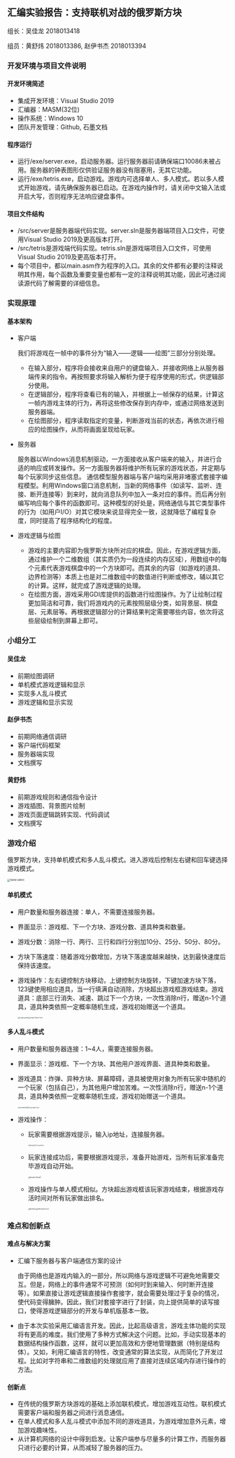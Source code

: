## 汇编实验报告：支持联机对战的俄罗斯方块

组长：吴佳龙 2018013418

组员：黄舒炜 2018013386, 赵伊书杰 2018013394 

### 开发环境与项目文件说明

#### 开发环境简述

- 集成开发环境：Visual Studio 2019
- 汇编器：MASM(32位)
- 操作系统：Windows 10
- 团队开发管理：Github, 石墨文档

#### 程序运行

- 运行/exe/server.exe，启动服务器。运行服务器前请确保端口10086未被占用。服务器的钟表图形仅供验证服务器没有阻塞用，无其它功能。
- 运行/exe/tetris.exe，启动游戏。游戏内可选择单人、多人模式。若以多人模式开始游戏，请先确保服务器已启动。在游戏内操作时，请关闭中文输入法或开启大写，否则程序无法响应键盘事件。

#### 项目文件结构

- /src/server是服务器端代码实现。server.sln是服务器端项目入口文件，可使用Visual Studio 2019及更高版本打开。
- /src/tetris是游戏端代码实现。tetris.sln是游戏端项目入口文件，可使用Visual Studio 2019及更高版本打开。
- 每个项目中，都以main.asm作为程序的入口。其余的文件都有必要的注释说明其作用，每个函数及重要变量也都有一定的注释说明其功能，因此可通过阅读源代码了解需要的详细信息。

### 实现原理

#### 基本架构

- 客户端

  我们将游戏在一帧中的事件分为“输入——逻辑——绘图”三部分分别处理。

  - 在输入部分，程序将会接收来自用户的键盘输入、并接收网络上从服务器端传来的指令。再按照要求将输入解析为便于程序使用的形式，供逻辑部分使用。
  - 在逻辑部分，程序将查看已有的输入，并根据上一帧保存的结果，计算这一帧内游戏主体的行为，再将这些修改保存到内存中，或通过网络发送到服务器端。
  - 在绘图部分，程序读取指定的变量，判断游戏当前的状态，再依次进行相应的绘图操作，从而将画面呈现给玩家。

- 服务器

  服务器以Windows消息机制驱动，一方面接收从客户端来的输入，并进行合适的响应或转发操作。另一方面服务器将维护所有玩家的游戏状态，并定期与每个玩家同步这些信息。 通信模型服务器端与客户端均采用非堵塞式套接字编程模型。利用Windows窗口消息机制，当新的网络事件（如读写、监听、连接、断开连接等）到来时，就向消息队列中加入一条对应的事件。而后再分别编写响应每个事件的函数即可。这种模型的好处是，网络通信与其它类型事件的行为（如用户I/O）对其它模块来说显得完全一致，这就降低了编程复杂度，同时提高了程序结构化的程度。 

- 游戏逻辑与绘图
  - 游戏的主要内容即为俄罗斯方块所对应的棋盘。因此，在游戏逻辑方面，通过维护一个二维数组（其实质仍为一段连续的内存区域），用数组中的每个元素代表游戏棋盘中的一个方块即可。而其余的内容（如游戏的道具、边界检测等）本质上也是对二维数组中的数值进行判断或修改，辅以其它的计算。这样，就完成了游戏逻辑的处理。
  - 在绘图方面，游戏采用GDI库提供的函数进行绘图操作。为了让绘制过程更加简洁和可靠，我们将游戏内的元素按照层级分类，如背景层、棋盘层、元素层等。再根据逻辑部分的计算结果判定需要哪些内容，依次将这些层级绘制到屏幕上即可。

### 小组分工

#### 吴佳龙

+ 前期绘图调研
+ 单机模式游戏逻辑和显示
+ 实现多人乱斗模式
+ 游戏逻辑和显示实现

#### 赵伊书杰

+ 前期网络通信调研
+ 客户端代码框架
+ 服务器端实现
+ 文档撰写

#### 黄舒炜

+ 前期游戏规则和通信指令设计
+ 游戏插图、背景图片绘制
+ 游戏页面逻辑跳转实现、代码调试
+ 文档撰写

### 游戏介绍

俄罗斯方块，支持单机模式和多人乱斗模式。进入游戏后控制左右键和回车键选择游戏模式。

<img src="\pic\HomeSelect.png" alt="home select" style="zoom:40%;" />

#### 单机模式

+ 用户数量和服务器连接：单人，不需要连接服务器。

+ 界面显示：游戏框、下一个方块、游戏分数、道具种类和数量。

+ 游戏分数：消除一行、两行、三行和四行分别加10分、25分、50分、80分。

+ 方块下落速度：随着游戏分数增加，方块下落速度越来越快，达到最快速度后保持该速度。

+ 游戏操作：左右键控制方块移动，上键控制方块旋转，下键加速方块下落，123键使用相应道具，当一行填满自动消除，方块超出游戏框游戏结束。游戏道具：底部三行消失、减速、跳过下一个方块，一次性消除n行，赠送n-1个道具，道具种类依照一定概率随机生成，游戏初始赠送一个道具。

  <img src="\pic\SingleGame.png" alt="single game" style="zoom:25%;" /><img src="\pic\SingleGameOver.png" alt="single Game Over" style="zoom:25%;" />

#### 多人乱斗模式

+ 用户数量和服务器连接：1~4人，需要连接服务器。

+ 界面显示：游戏框、下一个方块、其他用户游戏界面、道具种类和数量。

+ 游戏道具：炸弹、异种方块、屏幕障碍，道具被使用对象为所有玩家中随机的一个玩家（包括自己），为其他用户增加苦难。一次性消除n行，赠送n-1个道具，道具种类依照一定概率随机生成，游戏初始赠送一个道具。

  <img src="\pic\beforeBomb.png" alt="beforeBomb" style="zoom:22%;" /><img src="\pic\AfterBomb.png" style="zoom:22%;" /><img src="\pic\special.png" alt="special" style="zoom:21%;" /><img src="\pic\Cover.png" alt="cover" style="zoom:21%;" />

+ 游戏操作：

  + 玩家需要根据游戏提示，输入ip地址，连接服务器。

    <img src="\pic\IpInput.png" alt="IpInput" style="zoom:20%;" /><img src="\pic\WaitConnect.png" style="zoom:20%;" /><img src="\pic\ConnectError.png" alt="ConnectError" style="zoom:20%;" />

  + 玩家连接成功后，需要根据游戏提示，准备开始游戏，当所有玩家准备完毕游戏自动开始。

    <img src="\pic\ReadyToPlay.png" alt="ReadyToPlay" style="zoom:25%;" /><img src="\pic\WaitOthers.png" style="zoom:25%;" />

  + 游戏操作与单人模式相似。方块超出游戏框该玩家游戏结束，根据游戏存活时间对所有玩家做出排名。

    <img src="\pic\MulGame.png" alt="MulGame" style="zoom:25%;" /><img src="\pic\MulGameOver.png" alt="MulGameOver" style="zoom:25%;" />

### 难点和创新点

#### 难点与解决方案

- 汇编下服务器与客户端通信方案的设计

  由于网络也是游戏内输入的一部分，所以网络与游戏逻辑不可避免地需要交互。但是，网络上的事件通常不可预测（如何时到来输入、何时断开连接等）。如果直接让游戏逻辑直接操作套接字，就会需要处理过于复杂的情况，使代码变得臃肿。因此，我们对套接字进行了封装，向上提供简单的读写接口，使得游戏逻辑部分的开发与单机版基本一致。

- 由于本次实验采用汇编语言开发。因此，比起高级语言，游戏主体功能的实现将有更高的难度。我们使用了多种方式解决这个问题。比如，手动实现基本的数据结构操作函数，这样，就可以更加高效和方便地管理数据（特别是结构体）。又如，利用汇编语言的特性，改变通常的算法实现，从而简化了开发过程。比如对字符串和二维数组的处理就应用了直接对连续区域内存进行操作的方法。

#### 创新点

- 在传统的俄罗斯方块游戏的基础上添加联机模式，增加游戏互动性。联机模式需要客户端和服务器之间进行消息通信。
- 在单人模式和多人乱斗模式中添加不同的游戏道具，为游戏增加意外元素，增加游戏趣味性。
- 从计算机网络的设计中得到启发。让客户端参与尽量多的计算工作，而服务器只进行必要的计算，从而减轻了服务器的压力。